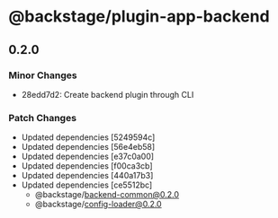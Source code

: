 # @backstage/plugin-app-backend

## 0.2.0
### Minor Changes

- 28edd7d2: Create backend plugin through CLI

### Patch Changes

- Updated dependencies [5249594c]
- Updated dependencies [56e4eb58]
- Updated dependencies [e37c0a00]
- Updated dependencies [f00ca3cb]
- Updated dependencies [440a17b3]
- Updated dependencies [ce5512bc]
  - @backstage/backend-common@0.2.0
  - @backstage/config-loader@0.2.0
